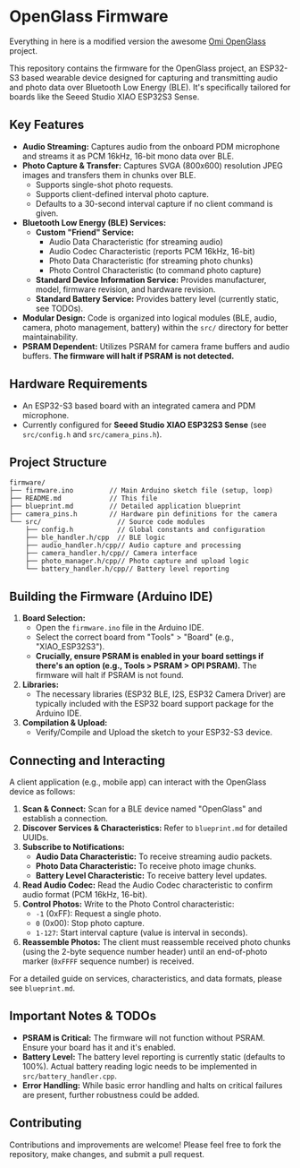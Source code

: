 # OpenGlass Firmware

Everything in here is a modified version the awesome [Omi OpenGlass](https://github.com/BasedHardware/omi/tree/main/omiGlass) project.

This repository contains the firmware for the OpenGlass project, an ESP32-S3 based wearable device designed for capturing and transmitting audio and photo data over Bluetooth Low Energy (BLE). It's specifically tailored for boards like the Seeed Studio XIAO ESP32S3 Sense.

## Key Features

*   **Audio Streaming:** Captures audio from the onboard PDM microphone and streams it as PCM 16kHz, 16-bit mono data over BLE.
*   **Photo Capture & Transfer:** Captures SVGA (800x600) resolution JPEG images and transfers them in chunks over BLE.
    *   Supports single-shot photo requests.
    *   Supports client-defined interval photo capture.
    *   Defaults to a 30-second interval capture if no client command is given.
*   **Bluetooth Low Energy (BLE) Services:**
    *   **Custom "Friend" Service:**
        *   Audio Data Characteristic (for streaming audio)
        *   Audio Codec Characteristic (reports PCM 16kHz, 16-bit)
        *   Photo Data Characteristic (for streaming photo chunks)
        *   Photo Control Characteristic (to command photo capture)
    *   **Standard Device Information Service:** Provides manufacturer, model, firmware revision, and hardware revision.
    *   **Standard Battery Service:** Provides battery level (currently static, see TODOs).
*   **Modular Design:** Code is organized into logical modules (BLE, audio, camera, photo management, battery) within the `src/` directory for better maintainability.
*   **PSRAM Dependent:** Utilizes PSRAM for camera frame buffers and audio buffers. **The firmware will halt if PSRAM is not detected.**

## Hardware Requirements

*   An ESP32-S3 based board with an integrated camera and PDM microphone.
*   Currently configured for **Seeed Studio XIAO ESP32S3 Sense** (see `src/config.h` and `src/camera_pins.h`).

## Project Structure

```
firmware/
├── firmware.ino         // Main Arduino sketch file (setup, loop)
├── README.md            // This file
├── blueprint.md         // Detailed application blueprint
├── camera_pins.h        // Hardware pin definitions for the camera
└── src/                   // Source code modules
    ├── config.h           // Global constants and configuration
    ├── ble_handler.h/cpp  // BLE logic
    ├── audio_handler.h/cpp// Audio capture and processing
    ├── camera_handler.h/cpp// Camera interface
    ├── photo_manager.h/cpp// Photo capture and upload logic
    └── battery_handler.h/cpp// Battery level reporting
```

## Building the Firmware (Arduino IDE)

1.  **Board Selection:**
    *   Open the `firmware.ino` file in the Arduino IDE.
    *   Select the correct board from "Tools" > "Board" (e.g., "XIAO_ESP32S3").
    *   **Crucially, ensure PSRAM is enabled in your board settings if there's an option (e.g., Tools > PSRAM > OPI PSRAM).** The firmware will halt if PSRAM is not found.
2.  **Libraries:**
    *   The necessary libraries (ESP32 BLE, I2S, ESP32 Camera Driver) are typically included with the ESP32 board support package for the Arduino IDE.
3.  **Compilation & Upload:**
    *   Verify/Compile and Upload the sketch to your ESP32-S3 device.

## Connecting and Interacting

A client application (e.g., mobile app) can interact with the OpenGlass device as follows:

1.  **Scan & Connect:** Scan for a BLE device named "OpenGlass" and establish a connection.
2.  **Discover Services & Characteristics:** Refer to `blueprint.md` for detailed UUIDs.
3.  **Subscribe to Notifications:**
    *   **Audio Data Characteristic:** To receive streaming audio packets.
    *   **Photo Data Characteristic:** To receive photo image chunks.
    *   **Battery Level Characteristic:** To receive battery level updates.
4.  **Read Audio Codec:** Read the Audio Codec characteristic to confirm audio format (PCM 16kHz, 16-bit).
5.  **Control Photos:** Write to the Photo Control characteristic:
    *   `-1` (0xFF): Request a single photo.
    *   `0` (0x00): Stop photo capture.
    *   `1-127`: Start interval capture (value is interval in seconds).
6.  **Reassemble Photos:** The client must reassemble received photo chunks (using the 2-byte sequence number header) until an end-of-photo marker (`0xFFFF` sequence number) is received.

For a detailed guide on services, characteristics, and data formats, please see `blueprint.md`.

## Important Notes & TODOs

*   **PSRAM is Critical:** The firmware will not function without PSRAM. Ensure your board has it and it's enabled.
*   **Battery Level:** The battery level reporting is currently static (defaults to 100%). Actual battery reading logic needs to be implemented in `src/battery_handler.cpp`.
*   **Error Handling:** While basic error handling and halts on critical failures are present, further robustness could be added.

## Contributing

Contributions and improvements are welcome! Please feel free to fork the repository, make changes, and submit a pull request.
